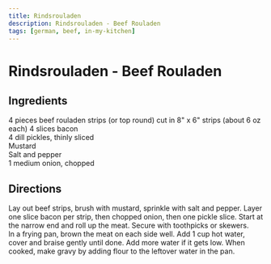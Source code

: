 ```yaml
---
title: Rindsrouladen
description: Rindsrouladen - Beef Rouladen
tags: [german, beef, in-my-kitchen]
---
```


# Rindsrouladen - Beef Rouladen

## Ingredients
4 pieces beef rouladen strips (or top round) cut in 8" x 6" strips (about 6 oz each)
4 slices bacon  
4 dill pickles, thinly sliced  
Mustard  
Salt and pepper  
1 medium onion, chopped

## Directions
Lay out beef strips, brush with mustard, sprinkle with salt and pepper. Layer one slice bacon per strip, then chopped onion, then one pickle slice. Start at the narrow end and roll up the meat. Secure with toothpicks or skewers.  
ln a frying pan, brown the meat on each side well. Add 1 cup hot water, cover and braise gently until done. Add more water if it gets low. When cooked, make gravy by adding flour to the leftover water in the pan.